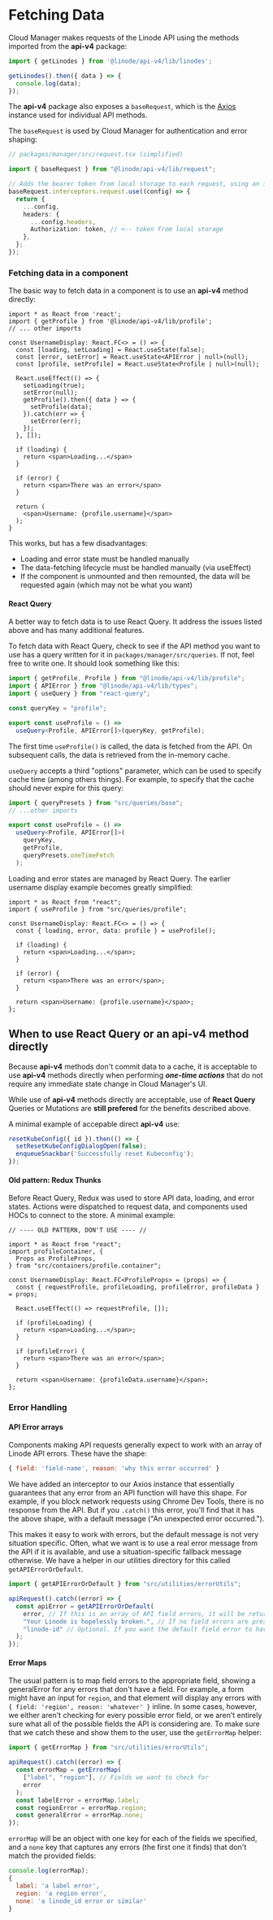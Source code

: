 # Fetching Data

Cloud Manager makes requests of the Linode API using the methods imported from the **api-v4** package:

```ts
import { getLinodes } from '@linode/api-v4/lib/linodes';

getLinodes().then({ data } => {
  console.log(data);
});
```

The **api-v4** package also exposes a `baseRequest`, which is the [Axios](https://axios-http.com/docs/intro) instance used for individual API methods.

The `baseRequest` is used by Cloud Manager for authentication and error shaping:

```ts
// packages/manager/src/request.tsx (simplified)

import { baseRequest } from "@linode/api-v4/lib/request";

// Adds the bearer token from local storage to each request, using an interceptor
baseRequest.interceptors.request.use((config) => {
  return {
    ...config,
    headers: {
      ...config.headers,
      Authorization: token, // <-- token from local storage
    },
  };
});
```

### Fetching data in a component

The basic way to fetch data in a component is to use an **api-v4** method directly:

```tsx
import * as React from 'react';
import { getProfile } from '@linode/api-v4/lib/profile';
// ... other imports

const UsernameDisplay: React.FC<> = () => {
  const [loading, setLoading] = React.useState(false);
  const [error, setError] = React.useState<APIError | null>(null);
  const [profile, setProfile] = React.useState<Profile | null>(null);

  React.useEffect(() => {
    setLoading(true);
    setError(null);
    getProfile().then({ data } => {
      setProfile(data);
    }).catch(err => {
      setError(err);
    });
  }, []);

  if (loading) {
    return <span>Loading...</span>
  }

  if (error) {
    return <span>There was an error</span>
  }

  return (
    <span>Username: {profile.username}</span>
  );
}
```

This works, but has a few disadvantages:

- Loading and error state must be handled manually
- The data-fetching lifecycle must be handled manually (via useEffect)
- If the component is unmounted and then remounted, the data will be requested again (which may not be what you want)

#### React Query

A better way to fetch data is to use React Query. It address the issues listed above and has many additional features.

To fetch data with React Query, check to see if the API method you want to use has a query written for it in `packages/manager/src/queries`. If not, feel free to write one. It should look something like this:

```ts
import { getProfile, Profile } from "@linode/api-v4/lib/profile";
import { APIError } from "@linode/api-v4/lib/types";
import { useQuery } from "react-query";

const queryKey = "profile";

export const useProfile = () =>
  useQuery<Profile, APIError[]>(queryKey, getProfile);
```

The first time `useProfile()` is called, the data is fetched from the API. On subsequent calls, the data is retrieved from the in-memory cache.

`useQuery` accepts a third "options" parameter, which can be used to specify cache time (among others things). For example, to specify that the cache should never expire for this query:

```ts
import { queryPresets } from "src/queries/base";
// ...other imports

export const useProfile = () =>
  useQuery<Profile, APIError[]>(
    queryKey,
    getProfile,
    queryPresets.oneTimeFetch
  );
```

Loading and error states are managed by React Query. The earlier username display example becomes greatly simplified:

```tsx
import * as React from "react";
import { useProfile } from "src/queries/profile";

const UsernameDisplay: React.FC<> = () => {
  const { loading, error, data: profile } = useProfile();

  if (loading) {
    return <span>Loading...</span>;
  }

  if (error) {
    return <span>There was an error</span>;
  }

  return <span>Username: {profile.username}</span>;
};
```

## When to use React Query or an api-v4 method directly

Because **api-v4** methods don't commit data to a cache, it is acceptable to use **api-v4** methods directly
when performing ***one-time actions*** that do not require any immediate state change in Cloud Manager's UI. 

While use of **api-v4** methods directly are acceptable, use of **React Query** Queries or Mutations are **still prefered** for the benefits described above.

A minimal example of accepable direct **api-v4** use: 

```ts
resetKubeConfig({ id }).then(() => {
  setResetKubeConfigDialogOpen(false);
  enqueueSnackbar('Successfully reset Kubeconfig');
});
```

#### Old pattern: Redux Thunks

Before React Query, Redux was used to store API data, loading, and error states. Actions were dispatched to request data, and components used HOCs to connect to the store. A minimal example:

```tsx
// ---- OLD PATTERN, DON'T USE ---- //

import * as React from "react";
import profileContainer, {
  Props as ProfileProps,
} from "src/containers/profile.container";

const UsernameDisplay: React.FC<ProfileProps> = (props) => {
  const { requestProfile, profileLoading, profileError, profileData } = props;

  React.useEffect(() => requestProfile, []);

  if (profileLoading) {
    return <span>Loading...</span>;
  }

  if (profileError) {
    return <span>There was an error</span>;
  }

  return <span>Username: {profileData.username}</span>;
};
```

### Error Handling

#### API Error arrays

Components making API requests generally expect to work with an array of Linode API errors. These have the shape:

```js
{ field: 'field-name', reason: 'why this error occurred' }
```

We have added an interceptor to our Axios instance that essentially guarantees that any error from an API function will have this shape. For example, if you block network requests using Chrome Dev Tools, there is no response from the API. But if you `.catch()` this error, you'll find that it has the above shape, with a default message ("An unexpected error occurred.").

This makes it easy to work with errors, but the default message is not very situation specific. Often, what we want is to use a real error message from the API if it is available, and use a situation-specific fallback message otherwise. We have a helper in our utilities directory for this called `getAPIErrorOrDefault`.

```js
import { getAPIErrorOrDefault } from "src/utilities/errorUtils";

apiRequest().catch((error) => {
  const apiError = getAPIErrorOrDefault(
    error, // If this is an array of API field errors, it will be returned unchanged.
    "Your Linode is hopelessly broken.", // If no field errors are present, an array consisting of an error with this reason is returned.
    "linode-id" // Optional. If you want the default field error to have a `field` property, this argument will be used.
  );
});
```

#### Error Maps

The usual pattern is to map field errors to the appropriate field, showing a generalError for any errors that don't have a field. For example, a form might have an input for `region`, and that element will display any errors with `{ field: 'region', reason: 'whatever' }` inline. In some cases, however, we either aren't checking for every possible error field, or we aren't entirely sure what all of the possible fields the API is considering are. To make sure that we catch these and show them to the user, use the `getErrorMap` helper:

```js
import { getErrorMap } from "src/utilities/errorUtils";

apiRequest().catch((error) => {
  const errorMap = getErrorMap(
    ["label", "region"], // Fields we want to check for
    error
  );
  const labelError = errorMap.label;
  const regionError = errorMap.region;
  const generalError = errorMap.none;
});
```

`errorMap` will be an object with one key for each of the fields we specified, and a `none` key that captures any errors (the first
one it finds) that don't match the provided fields:

```js
console.log(errorMap);
{
  label: 'a label error',
  region: 'a region error',
  none: 'a linode_id error or similar'
}
```
